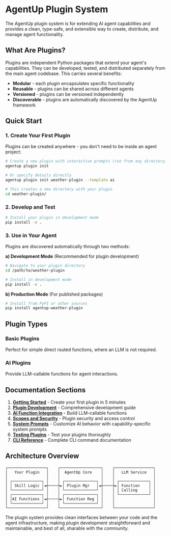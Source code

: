 # AgentUp Plugin System

The AgentUp plugin system is for extending AI agent capabilities and provides a clean,
type-safe, and extensible way to create, distribute, and manage agent functionality.

## What Are Plugins?

Plugins are independent Python packages that extend your agent's capabilities.
They can be developed, tested, and distributed separately from the main agent codebase. This carries several benefits:
- **Modular** - each plugin encapsulates specific functionality
- **Reusable** - plugins can be shared across different agents
- **Versioned** - plugins can be versioned independently
- **Discoverable** - plugins are automatically discovered by the AgentUp framework

## Quick Start

### 1. Create Your First Plugin

Plugins can be created anywhere - you don't need to be inside an agent project:

```bash
# Create a new plugin with interactive prompts (run from any directory)
agentup plugin init

# Or specify details directly
agentup plugin init weather-plugin --template ai

# This creates a new directory with your plugin
cd weather-plugin/
```

### 2. Develop and Test

```bash
# Install your plugin in development mode
pip install -e .
```

### 3. Use in Your Agent

Plugins are discovered automatically through two methods:

**a) Development Mode** (Recommended for plugin development)
```bash
# Navigate to your plugin directory
cd /path/to/weather-plugin

# Install in development mode
pip install -e .
```

**b) Production Mode** (For published packages)
```bash
# Install from PyPI or other sources
pip install agentup-weather-plugin
```

## Plugin Types

### Basic Plugins
Perfect for simple direct routed functions, where an LLM is not required.


### AI Plugins
Provide LLM-callable functions for agent interactions.

## Documentation Sections

1. **[Getting Started](getting-started.md)** - Create your first plugin in 5 minutes
2. **[Plugin Development](development.md)** - Comprehensive development guide
3. **[AI Function Integration](ai-functions.md)** - Build LLM-callable functions
4. **[Scopes and Security](scopes-and-security.md)** - Plugin security and access control
5. **[System Prompts](plugin-system-prompts.md)** - Customize AI behavior with capability-specific system prompts
6. **[Testing Plugins](testing.md)** - Test your plugins thoroughly
7. **[CLI Reference](cli-reference.md)** - Complete CLI command documentation

## Architecture Overview

```
┌─────────────────┐    ┌──────────────────┐    ┌─────────────────┐
│   Your Plugin   │    │  AgentUp Core    │    │   LLM Service   │
│                 │    │                  │    │                 │
│ ┌─────────────┐ │    │ ┌──────────────┐ │    │ ┌─────────────┐ │
│ │ Skill Logic │◄┼────┼►│ Plugin Mgr   │◄┼────┼►│ Function    │ │
│ └─────────────┘ │    │ └──────────────┘ │    │ │ Calling     │ │
│ ┌─────────────┐ │    │ ┌──────────────┐ │    │ └─────────────┘ │
│ │AI Functions │◄┼────┼►│ Function Reg │ │    │                 │
│ └─────────────┘ │    │ └──────────────┘ │    │                 │
└─────────────────┘    └──────────────────┘    └─────────────────┘
```

The plugin system provides clean interfaces between your code and the agent infrastructure,
making plugin development straightforward and maintainable, and best of all,
sharable with the community.
